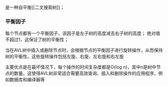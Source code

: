 是一种自平衡[[二叉搜索树]]；

### 平衡因子
每个节点都有一个平衡因子，该因子是左子树的高度减去右子树的高度；
绝对值不超过1，这保证了树的平衡性；


当在AVL树中插入或删除节点时，会根据节点的平衡因子进行旋转操作，从而保持树的平衡性。这些旋转操作包括左旋、右旋、左右旋和右左旋

主要优点是在最坏情况下，每个操作的时间复杂度都是O(log n)，其中n是树中节点的数量。这使得AVL树非常适合需要高效查询、插入和删除操作的应用程序，例如数据库和编译器等